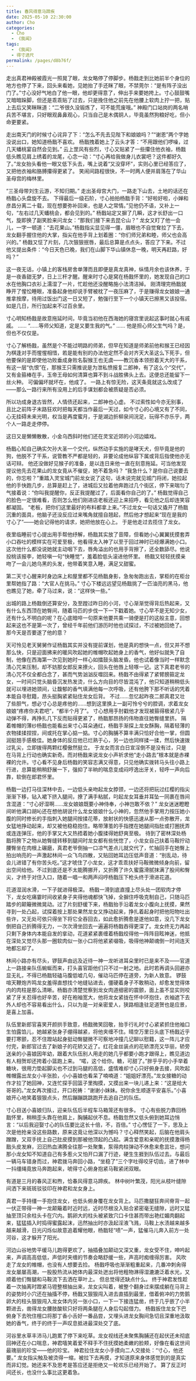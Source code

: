 ```yaml
---
title: 春风得意马蹄疾
date: 2025-05-10 22:30:00
author: Cho
categories: 
  - Cho
  - 《我闻》
tags: 
  - 《我闻》
  - 得寸进尺
permalink: /pages/d8b76f/
---
```


走出真君神殿被霞光一照晃了眼，龙女略停了停脚步。杨戬走到比她前半个身位的地方也停了下来，回头来看她，见她抬了手还眯了眼，不禁莞尔：“是有阵子没出门了。”寸心没好气地白了他一眼，他却更得意了，伸出手来要她挎上。寸心鼓鼓嘴又暗暗跺脚，但还是乖乖贴了过去，只是挽住他之前先在他腰上软肉上拧一把，贴上去后又笑眯眯道：“二爷很久没锻炼了，可不能荒废哦。”<!-- more -->
神殿门口站岗的两名哨兵苦不堪言，只好眼观鼻鼻观心，只当自己是木偶铜人，毕竟虽然狗粮好吃，但小命更要紧。

走出南天门的时候寸心诧异了下：“怎么不先去见陛下和娘娘吗？”“谢恩”两个字她没说出口，她知道杨戬不喜欢。
杨戬拽着她上了云头才答：“不用跟他们啰噪，过几天蟠桃宴自然会见到。”
云上罡风有些烈，寸心又贴紧了一些攥住他衣袖，杨戬低头瞧见肩上绣着的龙尾，心念一动：“寸心再给我做身儿衣裳吧？这件都好久了。”龙女抬头看他一眼又低下头去，嘴上说着“又没穿坏”，实则心里已经答应了，又把他衣袖和胳膊攥得更紧了。
笑闹间路程很快，不一时两人便并肩落在了华山圣母宫的梅林里。

“三圣母带刘生云游，不知归期。”
走出圣母宫大门，一路走下山去，土地的话还在杨戬心头盘旋不去。
下得最后一级石阶，寸心拍拍杨戬手背：“好啦好啦，小婵和彦昌分离二十载，现在想要弥补回来，也是人之常情。”见他仍不语，又补上一句，“左右过几天蟠桃会，都会见到的。”
杨戬站定又摒了几瞬，这才长舒出一口气，旋即换了副笑脸来问龙女：“那我们接下来去昆仑山？”
龙女又盯了他一会儿，一字一顿道：“去花果山。”杨戬指尖显见得一僵，眉眼也不自觉耷拉了下去，龙女翻手握住他的大掌，指尖在他手背上划着圈：“你们师兄弟和睦，师父也会高兴的。”
杨戬又怔了片刻，几次狠狠抿唇，最后总算是点点头，答应了下来。不过他又提出条件：“今日天色已晚，我们在山脚下华山镇休息一晚，明天再赶路，好吗？”

这一夜无话，小镇上的客栈房舍单薄而且即便是真龙真神，纵情月余也该休养，于是一夜香甜无梦，日上三杆才醒。醒来时寸心是窝在杨戬怀里的，她发现自己的口水在他胸口衣衫上濡湿了一片，忙趁他还没醒略施小法清洁掉。
刚清理完杨戬就睁开了惺忪睡眼，准备起身他却说手臂被枕了一夜压麻了，于是赚得龙女娘娘一通推拿按摩，待用过饭出门这一日又短了，勉强行至下一个小镇天已擦黑又该投宿。
如是几日，所行加起来不过百余里。

寸心明知杨戬是故意拖延时间，毕竟当初他在西海她的寝宫里说起这事时就心有戚戚。
……
“……等师父知道，定是又要生我的气。”
……
他是担心师父生气吗？是，但也不仅仅是。

寸心了解杨戬，虽然是个不能过明路的师弟，但早在知道是师弟前他和猴王已经因为棋逢对手而惺惺相惜，若是能有别的办法他定然不会对齐天大圣这么下死手，但他要保的是即使他功败垂成身败名裂猴王也无虞——教沉香本领担着天大的干系，有这一层“仇恨”在，那猴王只需推说是为泄私愤报复二郎神，有了这么个“交代”，又有金箍棒在手，玉帝王母如何清算也算不到斗战胜佛头上去。这便总还能留下一丝火种。
可偏偏坏就坏在，他成了。
一路上有惊无险，这天条竟就这么改成了——那么一路行来所有没用上的后手谋划都会被质疑是否必须。

所以功成身退古皆然，人情债还起来，二郎神也心虚。
不过索性如今亦无别事，且比之前阵子末路狂欢时把每天都当作最后一天过，如今寸心的心境又有了不同，心无挂碍未来光明，权当是再度蜜月，于是湖边折柳泉间浣足，玩得不亦乐乎，两个人一路走走停停。

这日又是懒懒散散，小金乌西斜时他们还在灵宝近郊的小河边嬉戏。

杨戬心知自己确实欠孙大圣一个交代，纵然动手实施的是哮天犬，但毕竟是他的狗，他脱不了干系，说管教不严都是轻的，非要论成他纵容下属或背后指使他亦无话可辩。
他还没做好见猴子的准备，是以连日来他一直在刻意拖延。可当他发现提议他先去花果山的龙女竟从不催促，她不着急吗？
“我急什么？是你自己说要去的，你忘啦？”重踏入灵宝城门前龙女说了这句，话未说完就见城门将闭，她拉起他的手快跑几步，总算是赶上了，进城后又拉着他奔跑过几个街区，停下来喘匀了气接着说：“你叫我提醒你，反正我提醒过了，后面看你自己的了。”
杨戬觉得自己的脸色一定很难看，否则怎么他们刚进店老板还迎上来招呼，看见他之后却连笑容都凝固。
“老板，把你们这里最好的布料都拿上来。”不过龙女一句话又撬开了杨戬沉重的面具，他脑子还没反应过来嘴角就擅自翘起，然后他才想起来“现在是我的寸心了”——她会记得他的请求，她把他放在心上。
于是他走过去揽住了龙女。

夜里临睡前寸心提出用手帮他纾解，杨戬其实放了音障，但看她小心翼翼抚摸套弄小口吞吐的模样实在可爱至极，他看得太入神了以至于回过神时已经爆满她小口。这次他什么都没说她就主动咽下去，唇角溢出的也用手背擦了，还全数舔尽。他说投桃该报李，她轻嗔一句“快睡觉”，羞着脸低头滚进他怀里。
杨戬又轻轻抚摸亲吻了一会儿她乌黑的头发，他带着笑意入睡，满足又甜蜜。

第二天寸心醒来时身边床上和屋里都不见杨戬身影，急匆匆跑出去，掌柜的在柜台里帮她指了路：“大官人在挑马。”
寸心下楼远远望见杨戬挑了一匹油亮的黑马，他也瞧见了她，牵了马过来，说：“这样快一些。”

出城的路上杨戬倒还算安分，及至蹚过昨日的小河，寸心渐渐觉得背后热起来，又有什么东西顶在她臀间，随着马匹的步伐一下一下戳着她。寸心早不是无知少女，还有什么不明白的呢？在心底暗啐一句原来他要共乘一骑便是打的这般主意，回想起来这也不是第一次了，曾经千年前他们游历时他也试探过，不过被她回绝了。
那今天是否要遂了他的意？

天可怜见老天舅舅作证杨戬其实并没有提前谋划，他是真的想快一点，但又并不想那么快，只是迎面拂来的暖风吹起她的帷帽吹起她身上的香气，他好似就失了自制，他像在西海第一次见到她时一样心如擂鼓头脑发昏。他也试着像当时一样默念清心咒来压制，却不妨那女郎反来撩火，回头在他唇上轻啄一记。这下真君老爷的清心咒不仅全都白念了，甚而气势汹汹反噬回来。杨戬不由得紧了紧臂膀箍定龙女，一时间只觉头脑昏沉发热发烫，什么方向目的尽皆混沌了，他只知道稍稍低头就可以埋进她颈间，让馥郁的香气填满他每一次呼吸，还有他胯下那不听话的凭着本能自寻慰籍，昂头挺胸紧紧贴住龙女后背。
不过……忽忆起昨夜二郎真君又壮了些胆气，想必寸心总是疼他的……想到这里换上一副可怜兮兮的腔调，求着龙女娘娘“疼疼你夫君吧”，“都半个月了”。
寸心想用手肘戳他才发现被箍得极紧几乎动弹不得，再挣扎几下反而贴得更紧了，杨戬那昂扬的伟物直往她臀缝里挤。
隔着帷帽的薄纱杨戬也能看出来寸心耳朵通红，杨戬手渐探上龙女酥胸，隔着轻薄的衣物揉揉捏捏，间或托在掌心掂一掂。寸心的胸脯不算丰满只恰好合他一掌，但圆润挺翘手感极佳。她身体的反应他已烂熟于心，另一边也同样揉一揉，然后快速拨过乳尖，立即拨得两颗红樱傲然挺立。
于龙女而言白日宣淫倒不是没有过，只是在马背上行动也确实新奇。而对杨戬来说龙女小声祈求他“走小路去”根本就是赤裸裸的允许。寸心看不见身后杨戬的笑容志满又得意，只见他确实拨转马头往小路上行进，总算能稍稍舒展一下，强抑了半晌的喘息变成闷哼逸出牙关，轻呼一声向后靠，软倒在郎君怀里。

杨戬一边打马往深林中去，一边低头亲吻起龙女脖颈，一边还将把玩过红樱的指尖渐渐下移，钻入裙下挤入腿间，撩了满手粘腻，叼起龙女耳垂并耳坠一同裹在唇间含混道：“寸心好湿啊……龙女娘娘既要小神侍奉，小神岂敢不依？”
龙女迷迷瞪瞪间听他满口胡吣还在想他胡说什么龙女娘娘什么小神的，忽然他手掌用力按压她小腹的同时修长的手指刺入她腿间按揉花蒂，放射状的快感迅速从那一点弥散开，龙女猛地挣动起来，却又被他稳稳抱住。略带薄茧的手指搅在她腿间指肚或打圈抚弄或连连弹压，他的手掌又大又热捂着她小腹揉得她舒爽至极。
待到了密林深处杨戬将胯下之物从她臀缝转移到腿间时龙女都有些恍惚了，小龙女自己扶着马鞍拧动腰臀坐在肉根上碾磨，真君老爷倒抽一口凉气差点儿就交代了，忙抽回手在她臀上拍出响亮的一声激起林间一众飞鸟四散，又贴回她耳边压低声音道：“别乱动，待会儿进错了有你苦头吃。”这才唬住了小龙女，这才乖乖扶好马鞍微微倾身向前，留出空间给他。不过到底还是不太能腾挪开，又折腾了许久蜜露滑腻抹满了股间和臀尖，才终于对住入口，随着一唱一和两声闷哼杨戬压下枪头终于滑进花道。

花道湿润水滑，一下子就进得极深。
杨戬一滑到底直撞上尽头处一团软肉才停下，龙女吃痛霎时间收紧身子夹得他魂都快飞掉，全摒住呼吸克制自己，只随马匹踏步的颠簸微微晃动。过了片刻舒缓下来，杨戬抬手沿着龙女小腹向上抚摸，果然寻到一处凸起，试探着按上那处果然龙女又挣动起来，挣扎着起身时把他阳物吐出些许，又无处可依只得坐下将它全吞回去，如此愈折腾愈是遂他如意，没几下龙女倒把自己折腾得无力，一次次滑坐回去一遍遍将杨戬吞得更深了。龙女终无力再起只剩下身体内本能自发的挛动，花道紧紧裹缠着杨戬绞得他一阵阵目眩神迷，他抵在深处又觉尽头那一圈软肉似一张小口将他紧紧啜吸，吸得他神颠魂倒一时间连天地都忘却了。

林间小路亦有尽头，锣鼓声由远及近待一神一龙听进耳朵里时已是来不及——官道上一路接亲队伍蜿蜒而来，打头喜官距他们只不过一射之地。此时若再调头回避亦显无礼，不得已杨戬轻磕马腹低嘘几句，催动马匹停在道旁，为新人致意。
锣鼓喧天鞭炮齐鸣龙女羞得直想找个地缝钻进去，僵硬着身子不敢稍动，却愈发觉得体内的肉柱是那么清晰。杨戬亦清楚觉察到龙女肉道细密的震颤，面上虽不显实则咬紧了牙关忍得也好辛苦，好在袍袖宽大，他将龙女紧拢在怀中环抱住，衣袖遮下去外人却也不容易看出什么，只以为是一对亲密爱人，狭路相逢驻足道贺也是应景，是喜上加喜。

队伍里新郎官喜笑开颜拱手致意，杨戬微笑回敬，抬手行礼时寸心紧紧抓住他袖口生怕露馅儿，她越紧张身子绷得越紧，将他夹缠不住。晴空万里日头底下杨戬近乎要打寒颤，忍不住蹬站起身挺动臀腿微不可察地冲撞几记聊以慰籍，这一阵儿才应付完，新郎官过去了新娘子的花轿又近了。红花金丝装点的花轿漂亮又华丽，轿旁送亲的小喜娘因年幼，跟着大队伍别人用走的她几乎都要小跑才跟得上，瞧见道边有人相贺却还挎着小篮跑上来。
“喏，这个给你。糖，可甜了。”胖乎乎的小手举着糖块，很用力垫起脚尖也不过到马腿的高低，盛情难却寸心只好俯身去接，风吹起帷帽露出龙女小半张脸，小小喜娘也看呆了喃喃道：“姐姐好漂亮。”龙女接糖的动作才拉了她回神，又连忙探手回篮子里掏摸，又摸出来一块儿递上来：“这是给大哥哥的。”龙女再次接过，开口祝祷：“谢谢小妹妹。祝你余生顺遂平安喜乐。”小喜娘开心地笑着狠狠点头，然后蹦蹦跳跳跑开去追自己的队伍。

寸心目送小喜娘归队，迎亲队伍后半程车马箱笼还有很多。
寸心有些脱力靠回杨戬怀里，稍稍歪头靠在他肩上，胸脯起伏不息。杨戬忽然又低头俯到她耳边悄言：“以后我迎娶寸心的队伍要比这长十倍，不，百倍。”
寸心愣怔了一下，思及上次是他抢亲没这些路数，原来这竟让他深以为憾吗？寸心释然笑起，后脑在他肩头蹭蹭，又双手抚上自己肚皮摸到那被他顶起的凸起。满含爱意和亲昵的抚摸激得杨戬头皮发麻，汩汩热血沸腾全往那一处聚集，泵得肉柱弹动不休愈来愈茁壮，想问那小龙女知不知道自己有多惹火又怕开口漏了行迹，硬生生捱到队伍过去。与最后一辆马车错身而过，神君拨马奔回小路，“坐稳了”三个字吐得咬牙切齿，进了林中一抖缰绳竟放马奔跑起来，唬得寸心俯身抱紧马鞍紧闭双眼。

有道是三月的春风正和煦，恰春风得意马蹄疾。
林中树叶繁茂，阳光从枝叶缝隙间洒下来斑斑驳驳印在神君和龙女身上。

真君一手持缰一手抱住龙女，也低头俯身覆在龙女背上。马匹撒腿狂奔间脊背一起一伏正带得一神一龙颠簸着时近时远，近时尽根没入贴合紧密毫无缝隙，远时又猛抽至顶只余柱头卡在穴内。鹅卵大的柱头被紧致穴口卡住甚而带出艳红媚肉翻起来，猛猛插入时捣得蜜露起沫，迅然抽出时亦汲起淫液飞溅，马鞍上水渍越来越多越来越滑，日光闪烁似故意追着耀他眼，杨戬轻“啧”一声，猛催马儿奔入前方一处河谷，这才躲开了阳光。

河边山谷地势平缓马儿跑得更欢了，抽插叠加颠动又深又重，龙女受不住，呻吟起来，声调高高低低，声低时夹缠的节奏会略舒缓一些，声高时痴缠得厉害。
风吹走了龙女的帷帽，也没有人想要去捡。
杨戬呼吸也渐渐粗重起来，几番冲刺肏得龙女屡屡高潮，一股股热流从她体内最深处迸出将他粗物淋得湿漉漉泛着水光，又顺着他们臀腿和马鞍流下去洒在草叶上。
但总觉得还缺点什么。
终于神君发性趁着一次抽离时蹬紧马镫整根抽出来，龙女尖叫着，被整个翻身过来摆成躺在马背上的姿势时小穴还在抽搐不停，杨戬又狠狠闯入进去直插到最里，借着俯冲的力势鹅卵大的柱头狠狠闯入龙女体内另一张小口，一下一下接连猛凿，终于几乎嵌了小半颗进去，凿得龙女腰肢酸软只好将两条腿在人身后勾起借力。
杨戬扳住龙女下巴俯身下去吮住檀口将那丁香小舌好一番品尝，又埋头进龙女胸间急切且深重地汲取她的香气，终于的终于一声叹息抵进最深处交了底。

河谷里水草丰沛马儿跑累了停下来吃草。龙女视线还未聚焦胸脯还在起伏还未彻底回神还在小口喘息，神君嘻笑着爱不释手不住抚摸她柔嫩的脸颊，好像在看这世间最瑰丽的珍宝——他的珍宝。
神君拉住龙女小手摸向二人交接处：“寸心，他还要。”
龙女指尖触及被烫得一缩，被拉下去再摸，才知道原来身体感觉到的是真实而非幻觉。她还来不及思考是答应还是拒绝又一轮欢乐已经开始了。
算了反正时间还长，也没什么事比这更着急。
